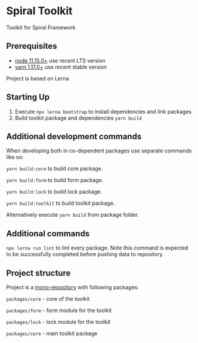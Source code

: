 # Spiral Toolkit

Toolkit for Spiral Framework

## Prerequisites

* [node 11.15.0+](https://nodejs.org/en/download/) use recent LTS version
* [yarn 1.17.0+](https://yarnpkg.com/en/docs/install) use recent stable version

Project is based on Lerna


## Starting Up

1. Execute `npx lerna bootstrap` to install dependencies and link packages
2. Build toolkit package and dependencies `yarn build`


## Additional development commands

When developing both in co-dependent packages use separate commands like so:

`yarn build:core` to build core package. 

`yarn build:form` to build form package. 

`yarn build:lock` to build lock package. 

`yarn build:toolkit` to build toolkit package. 

Alternatively execute `yarn build` from package folder.


## Additional commands

`npx lerna run lint` to lint every package. Note this command is expected to be successfully completed before pushing data to repository.


## Project structure

Project is a [mono-repository](https://github.com/lerna/lerna#getting-started) with following packages:

`packages/core` - core of the toolkit

`packages/form` - form module for the toolkit

`packages/lock` - lock module for the toolkit

`packages/core` - main toolkit package


